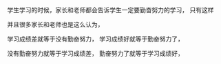 学生学习的时候，家长和老师都会告诉学生一定要勤奋努力的学习，
只有这样



并且很多家长和老师也是这么认为，

学习成绩差就等于没有勤奋努力，
学习成绩好就等于勤奋努力了，

没有勤奋努力就等于学习成绩差，
勤奋努力了就等于学习成绩好，